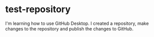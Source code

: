 # test-repository
 I'm learning how to use GitHub Desktop.
 I created a repository, make changes to the repository and publish the changes to GitHub.
